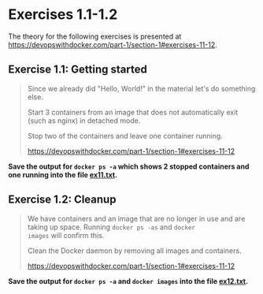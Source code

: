 # Exercises 1.1-1.2

The theory for the following exercises is presented at https://devopswithdocker.com/part-1/section-1#exercises-11-12.

## Exercise 1.1: Getting started

> Since we already did "Hello, World!" in the material let's do something else.
>
> Start 3 containers from an image that does not automatically exit (such as nginx) in detached mode.
>
> Stop two of the containers and leave one container running.
>
> https://devopswithdocker.com/part-1/section-1#exercises-11-12

**Save the output for <code>docker ps -a</code> which shows 2 stopped containers and one running into the file [ex11.txt](./ex12.txt).**

## Exercise 1.2: Cleanup

> We have containers and an image that are no longer in use and are taking up space. Running <code>docker ps -as</code> and <code>docker images</code> will confirm this.
>
> Clean the Docker daemon by removing all images and containers.
>
> https://devopswithdocker.com/part-1/section-1#exercises-11-12

**Save the output for <code>docker ps -a</code> and <code>docker images</code> into the file [ex12.txt](./ex12.txt).**
